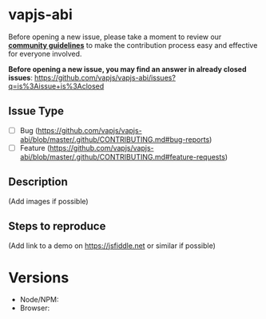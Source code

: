 # vapjs-abi

Before opening a new issue, please take a moment to review our [**community guidelines**](https://github.com/vapjs/vapjs-abi/blob/master/.github/CONTRIBUTING.md) to make the contribution process easy and effective for everyone involved.

**Before opening a new issue, you may find an answer in already closed issues**:
https://github.com/vapjs/vapjs-abi/issues?q=is%3Aissue+is%3Aclosed

## Issue Type

- [ ] Bug (https://github.com/vapjs/vapjs-abi/blob/master/.github/CONTRIBUTING.md#bug-reports)
- [ ] Feature (https://github.com/vapjs/vapjs-abi/blob/master/.github/CONTRIBUTING.md#feature-requests)

## Description

(Add images if possible)

## Steps to reproduce

(Add link to a demo on https://jsfiddle.net or similar if possible)

# Versions

- Node/NPM:
- Browser:
